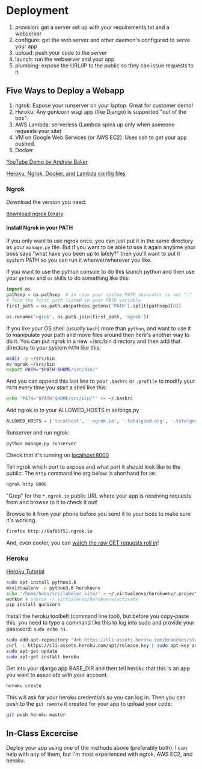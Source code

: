 # Deployment

1. provision: get a server set up with your requirements.txt and a webserver
2. configure: get the web server and other daemon's configured to serve your app
3. upload: push your code to the server
4. launch: run the webserver and your app
5. plumbing: expose the URL/IP to the public so they can issue requests to it

## Five Ways to Deploy a Webapp

1. ngrok: Expose your runserver on your laptop. Great for customer demo!
2. Heroku: Any gunicorn wsgi app (like Django) is supported "out of the box".
3. AWS Lambda: serverless (Lambda spins up only when someone requests your site)
4. VM on Google Web Services (or AWS EC2). Uses ssh to get your app pushed.
5. Docker

[YouTube Demo by Andrew Baker](https://youtu.be/vGphzPLemZE)

[Heroku, Ngrok, Docker, and Lambda config files](https://github.com/atbaker/five-ways-to-deploy)

### Ngrok

Download the version you need:

[download ngrok binary](https://ngrok.com/download)

#### Install Ngrok in your PATH

If you only want to use ngrok once, you can just put it in the same directory as your `manage.py` file.
But if you want to be able to use it again anytime your boss says "what have you been up to lately?" then you'll want to put it system PATH so you can run it whenver/wherever you like.

If you want to use the python console to do this launch python and then use your `getenv` and `os` skills to do something like this:

```python
import os
pathsep = os.pathsep  # in case your system PATH separator is not ":"
# find the first path listed in your PATH variable
first_path = os.path.abspath(os.getenv('PATH').split(pathsep)[0])

os.rename('ngrok', os.path.join(first_path, 'ngrok'))
```

If you like your OS shell (usually `bash`) more than `python`, and want to use it to manipulate your path and move files around then here's another way to do it. You can put ngrok in a new ~/src/bin directory and then add that directory to your system `PATH` like this:

```bash
mkdir -p ~/src/bin
mv ngrok ~/src/bin
export PATH="$PATH:$HOME/src/bin/"
```

And you can append this last line to your `.bashrc` or `.profile` to modify your `PATH` every time you start a shell like this:

```bash
echo 'PATH="$PATH:$HOME/src/bin/"' >> ~/.bashrc
```

Add ngrok.io to your ALLOWED_HOSTS in settings.py

```python
ALLOWED_HOSTS = ['localhost', '.ngrok.io', '.totalgood.org', '.totalgood.com']
```

Runserver and run ngrok:

```bash
python manage.py runserver
```

Check that it's running on [localhost:8000](http://localhost:8000)

Tell ngrok which port to expose and what port it should look like to the public.
The `http` commandline arg below is shorthand for `80`:

```bash
ngrok http 8000
```

"Grep" for the `*.ngrok.io` public URL where your app is receiving requests from and browse to it to check it out!

Browse to it from your phone before you send it to your boss to make sure it's working. 

```bash
firefox http://6af05f51.ngrok.io
```

And, even cooler, you can [watch the raw GET requests roll in](http://localhost:4040/inspect/http)!

### Heroku

[Heroku Tutorial](https://devcenter.heroku.com/articles/getting-started-with-python#introduction)

```bash
sudo apt install python3.6
mkvirtualenv -p python3.6 herokuenv
echo '/home/hobs/src/labeler_site/' > ~/.virtualenvs/herokuenv/.project
workon # source ~/.virtualenvs/herokuenv/activate
pip install gunicorn
```

Install the heroku toolbelt (command line tool), but before you copy-paste this, you need to type a command like this to log into sudo and provide your password: `sudo echo hi`. 

```bash
sudo add-apt-repository "deb https://cli-assets.heroku.com/branches/stable/apt ./"
curl -L https://cli-assets.heroku.com/apt/release.key | sudo apt-key add -
sudo apt-get update
sudo apt-get install heroku
``` 

Get into your django app BASE_DIR and then tell heroku that this is an app you want to associate with your account.

```bash
heroku create
```

This will ask for your heroku credentials so you can log in.
Then you can push to the `git remote` it created for your app to upload your code:

```bash
git push heroku master
```


## In-Class Excercise

Deploy your app using one of the methods above (preferably both).
I can help with any of them, but I'm most experienced with ngrok, AWS EC2, and heroku.


